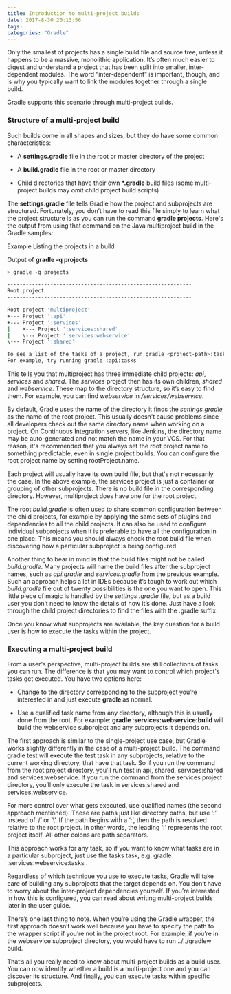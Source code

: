 ```yaml
---
title: Introduction to multi-project builds
date: 2017-8-30 20:13:56
tags:
categories: "Gradle"
---
```


Only the smallest of projects has a single build file and source tree, unless it happens to be a massive, monolithic application. It’s often much 
easier to digest and understand a project that has been split into smaller, inter-dependent modules. The word “inter-dependent” is important, though, 
and is why you typically want to link the modules together through a single build.

Gradle supports this scenario through multi-project builds.

<!--more-->

### Structure of a multi-project build
    
Such builds come in all shapes and sizes, but they do have some common characteristics:

* A **settings.gradle** file in the root or master directory of the project

* A **build.gradle** file in the root or master directory

* Child directories that have their own **\*.gradle** build files (some multi-project builds may omit child project build scripts)

The **settings.gradle** file tells Gradle how the project and subprojects are structured. Fortunately, you don’t have to read this file simply to 
learn what the project structure is as you can run the command **gradle projects**. Here's the output from using that command on the Java multiproject
 build in the Gradle samples:

Example Listing the projects in a build

Output of **gradle -q projects**

```sh
> gradle -q projects

------------------------------------------------------------
Root project
------------------------------------------------------------

Root project 'multiproject'
+--- Project ':api'
+--- Project ':services'
|    +--- Project ':services:shared'
|    \--- Project ':services:webservice'
\--- Project ':shared'

To see a list of the tasks of a project, run gradle <project-path>:tasks
For example, try running gradle :api:tasks
```

This tells you that multiproject has three immediate child projects: _api_, _services_ and _shared_. The _services_ project then has its own 
children, _shared_ and _webservice_. These map to the directory structure, so it’s easy to find them. For example, you can find _webservice_ in 
_<root>/services/webservice_.

By default, Gradle uses the name of the directory it finds the _settings.gradle_ as the name of the root project. This usually doesn't cause 
problems since all developers check out the same directory name when working on a project. On Continuous Integration servers, like Jenkins, the 
directory name may be auto-generated and not match the name in your VCS. For that reason, it's recommended that you always set the root project name 
to something predictable, even in single project builds. You can configure the root project name by setting rootProject.name.

Each project will usually have its own build file, but that's not necessarily the case. In the above example, the services project is just a container 
or grouping of other subprojects. There is no build file in the corresponding directory. However, multiproject does have one for the root project.

The root _build.gradle_ is often used to share common configuration between the child projects, for example by applying the same sets of plugins and
 dependencies to all the child projects. It can also be used to configure individual subprojects when it is preferable to have all the configuration 
 in one place. This means you should always check the root build file when discovering how a particular subproject is being configured.

Another thing to bear in mind is that the build files might not be called _build.gradle_. Many projects will name the build files after the 
subproject names, such as _api.gradle_ and _services.gradle_ from the previous example. Such an approach helps a lot in IDEs because it’s tough to 
work out which _build.gradle_ file out of twenty possibilities is the one you want to open. This little piece of magic is handled by the _settings
.gradle_ file, but as a build user you don’t need to know the details of how it’s done. Just have a look through the child project directories to 
find the files with the .gradle suffix.

Once you know what subprojects are available, the key question for a build user is how to execute the tasks within the project.

### Executing a multi-project build
    
From a user's perspective, multi-project builds are still collections of tasks you can run. The difference is that you may want to control which 
project's tasks get executed. You have two options here:

* Change to the directory corresponding to the subproject you’re interested in and just execute **gradle <task>** as normal.

* Use a qualified task name from any directory, although this is usually done from the root. For example: **gradle :services:webservice:build** will 
build the webservice subproject and any subprojects it depends on.

The first approach is similar to the single-project use case, but Gradle works slightly differently in the case of a multi-project build. The command 
gradle test will execute the test task in any subprojects, relative to the current working directory, that have that task. So if you run the command 
from the root project directory, you’ll run test in api, shared, services:shared and services:webservice. If you run the command from the services 
project directory, you’ll only execute the task in services:shared and services:webservice.

For more control over what gets executed, use qualified names (the second approach mentioned). These are paths just like directory paths, but use ‘:’ 
instead of ‘/’ or ‘\’. If the path begins with a ‘:’, then the path is resolved relative to the root project. In other words, the leading ‘:’ represents 
the root project itself. All other colons are path separators.

This approach works for any task, so if you want to know what tasks are in a particular subproject, just use the tasks task, e.g. gradle :services:webservice:tasks .

Regardless of which technique you use to execute tasks, Gradle will take care of building any subprojects that the target depends on. You don’t have to 
worry about the inter-project dependencies yourself. If you’re interested in how this is configured, you can read about writing multi-project builds 
later in the user guide.

There’s one last thing to note. When you’re using the Gradle wrapper, the first approach doesn’t work well because you have to specify the path to the 
wrapper script if you’re not in the project root. For example, if you’re in the webservice subproject directory, you would have to run ../../gradlew build.

That’s all you really need to know about multi-project builds as a build user. You can now identify whether a build is a multi-project one and you can 
discover its structure. And finally, you can execute tasks within specific subprojects.